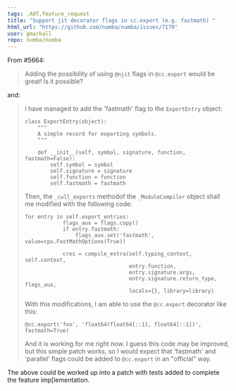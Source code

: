 ```yaml
---
tags: ,AOT,feature_request
title: "Support jit decorator flags in cc.export (e.g. fastmath) "
html_url: "https://github.com/numba/numba/issues/7179"
user: gmarkall
repo: numba/numba
---
```


From #5664:

> Adding the possibility of using `@njit` flags in `@cc.export` would be great! Is it possible?

and:

> I have managed to add the 'fastmath' flag to the `ExportEntry` object:
> 
> ```
> class ExportEntry(object):
>     """
>     A simple record for exporting symbols.
>     """
> 
>     def __init__(self, symbol, signature, function, fastmath=False):
>         self.symbol = symbol
>         self.signature = signature
>         self.function = function
>         self.fastmath = fastmath
> ```
> 
> Then, the `_cull_exports` methodof the `_ModuleCompiler` object shall me modified with the following code:
> 
> ```
> for entry in self.export_entries:
>             flags_aux = flags.copy()
>             if entry.fastmath:
>                 flags_aux.set('fastmath', value=cpu.FastMathOptions(True))
> 
>             cres = compile_extra(self.typing_context, self.context,
>                                  entry.function,
>                                  entry.signature.args,
>                                  entry.signature.return_type, flags_aux,
>                                  locals={}, library=library)
> ```
> 
> With this modifications, I am able to use the `@cc.export` decorator like this:
> 
> `@cc.export('foo', 'float64(float64[::1], float64[::1])', fastmath=True)`
> 
> And it is working for me right now. I guess this code may be improved, but this simple patch works, so I would expect that 'fastmath' and 'parallel' flags could be added to `@cc.export` in an "official" way.

The above could be worked up into a patch with tests added to complete the feature imp[lementation.